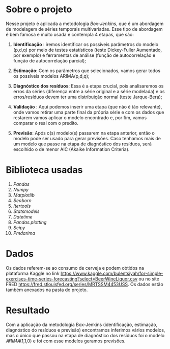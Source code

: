 # Sobre o projeto

Nesse projeto é aplicada a metodologia *Box-Jenkins*, que é um abordagem de modelagem de séries temporais multivariadas. Esse tipo de abordagem é bem famosa e muito usada e
contempla 4 etapas, que são:

1) **Identificação** : iremos identificar os possíveis parâmetros do modelo (p,d,q) por meio de testes estatísticos (teste Dickey-Fuller Aumentado, por exemplo) e ferramentas de
                   análise (função de autocorrelação e função de autocorrelação parcial);
                   
2) **Estimação**: Com os parâmetros que selecionados, vamos gerar todos os possíveis modelos ARIMA(p,d,q);

3) **Diagnóstico dos resíduos**: Essa é a etapa crucial, pois analisaremos os erros da séries (diferença entre a série original e a série modelada) e os erros/resíduos devem ter uma
                             distribuição normal (teste Jarque-Bera);
                             
4) **Validação** : Aqui podemos inserir uma etapa (que não é tão relevante), onde vamos retirar uma parte final da própria série e com os dados que restarem vamos aplicar o modelo encontrado e, por fim, vamos comparar o real com o predito.
                             
5) **Previsão**: Após o(s) modelo(s) passarem na etapa anterior, então o modelo pode ser usado para gerar previsões. Caso tenhamos mais de um modelo que passe na etapa de diagnóstico dos resíduos, será escolhido o de menor AIC (Akaike Information Criteria).

# Biblioteca usadas

1) *Pandas*
2) *Numpy*
3) *Matplotlib*
4) *Seaborn*
5) *Itertools*
6) *Statsmodels*
7) *Datetime*
8) *Pandas.plotting*
9) *Scipy*
10) *Pmdarima*

# Dados

Os dados referem-se ao consumo de cerveja e podem obtidos na plataforma Kaggle no link https://www.kaggle.com/bulentsiyah/for-simple-exercises-time-series-forecasting?select=BeerWineLiquor.csv ou no site FRED https://fred.stlouisfed.org/series/MRTSSM4453USS. Os dados estão também anexados na pasta do projeto.

# Resultado

Com a aplicação da metodologia Box-Jenkins (identificação, estimação, diagnóstico do resíduos e previsão) encontramos inferimos vários modelos, mas o único que passou na etapa de diagnóstico dos resíduos foi o modelo 𝐴𝑅𝐼𝑀𝐴(1,1,0) e foi com esse modelos geramos previsões.
